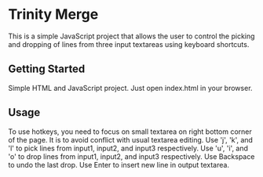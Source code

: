 # Trinity Merge

This is a simple JavaScript project that allows the user to control the picking and dropping of lines from three input textareas using keyboard shortcuts.

## Getting Started

Simple HTML and JavaScript project. Just open index.html in your browser.

## Usage

To use hotkeys, you need to focus on small textarea on right bottom corner of the page. It is to avoid conflict with usual textarea editing.
Use 'j', 'k', and 'l' to pick lines from input1, input2, and input3 respectively.
Use 'u', 'i', and 'o' to drop lines from input1, input2, and input3 respectively.
Use Backspace to undo the last drop.
Use Enter to insert new line in output textarea.
